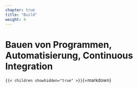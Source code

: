 ```yaml
---
chapter: true
title: "Build"
weight: 4
---
```



# Bauen von Programmen, Automatisierung, Continuous Integration


`{{< children showhidden="true" >}}`{=markdown}
